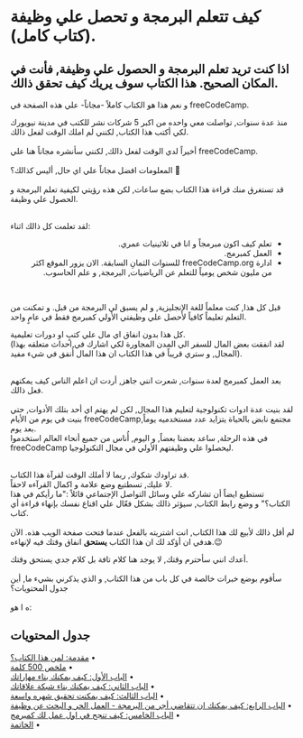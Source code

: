 # كيف تتعلم البرمجة و تحصل علي وظيفة (كتاب كامل).
## اذا كنت تريد تعلم البرمجة و الحصول علي وظيفة, فأنت في المكان الصحيح. هذا الكتاب سوف يريك كيف تحقق ذالك.

و نعم هذا هو الكتاب كاملاً -مجاناً- علي هذه الصفحة في freeCodeCamp.<br>
<!-- here is the paragraph introducing the recording and the recording -->

منذ عدة سنوات, تواصلت معي واحده من اكبر 5 شركات نشر للكتب في مدينة نيويورك لكي أكتب هذا الكتاب, لكنني لم املك الوقت لفعل ذالك.<br><br>
أخيراً لدي الوقت لفعل ذالك, لكنني سأنشره مجاناً هنا علي freeCodeCamp.<br><br>
المعلومات افضل مجاناً علي اي حال, أليس كذالك؟ 🙂<br><br>
قد تستغرق منك قراءة هذا الكتاب بضع ساعات, لكن هذه رؤيتي لكيفية تعلم البرمجة و الحصول علي وظيفة.<br><br>

لقد تعلمت كل ذالك اثناء:
<div dir="rtl" lang="ar">

<ul>
  <li>تعلم كيف اكون مبرمجاً و انا في ثلاثينيات عمري.</li>
  <li>العمل كمبرمج.</li>
  <li> ادارة freeCodeCamp.org  للسنوات الثمانِ السابقة. الان يزور الموقع اكثر من مليون شخص يومياً للتعلم عن الرياضيات, البرمجة, و علم الحاسوب.</li>
</ul>

</div><br>

قبل كل هذا, كنت معلماً للغة الإنجليزية, و لم يسبق لي البرمجة من قبل. و تمكنت من التعلم تعليماً كافياً لأحصل علي وظيفتي الأولي كمبرمج فقط في عامٍ واحد.<br>

كل هذا بدون انفاق اي مال علي كتبٍ او دورات تعليمية.<br>
(لقد انفقت بعض المال للسفر الي المدن المجاورة لكي اشارك في احداث متعلقه بهذا المجال, و ستري قريباً في هذا الكتاب ان هذا المال أُنفق في شيء مفيد).<br><br>

بعد العمل كمبرمج لعدة سنوات, شعرت انني جاهز, أردت ان اعلم الناس كيف يمكنهم فعل ذالك.<br><br>
لقد بنيت عدة ادوات تكنولوجية لتعليم هذا المجال, لكن لم يهتم اي أحد بتلك الأدوات, حتي بنيت في يوم من الأيام freeCodeCamp,مجتمع نابض بالحياة يتزايد عدد مستخدميه يوماً بعد يوم.<br>
في هذه الرحلة, ساعد بعضنا بعضاً, و اليوم, أُناس من جميع أنحاء العالم استخدموا freeCodeCamp ليحصلوا علي وظيفتهم الأولي في مجال التكنولوجيا.<br><br>

قد تراودك شكوك, ربما لا أملك الوقت لقرآة هذا الكتاب.<br>
لا عليك, تسطتيع وضع علامة و اكمال القرآءه لاحقاً.<br>
تستطيع ايضاً أن تشاركه علي وسائل التواصل الإجتماعي قائلاً :"ما رأيكم في هذا الكتاب؟" و وضع رابط الكتاب, سيؤثر ذالك بشكل فعّال علي اقناع نفسك بإنهاء قراءة أي كتاب.<br><br>
لم أقل ذالك لأبيع لك هذا الكتاب, انت اشتريته بالفعل عندما فتحت صفحة الويب هذه. الآن هدفي ان أؤكد لك ان هذا الكتاب **يستحق** انفاق وقتك فيه لإنهاءه.😉<br>


أعدك انني سأحترم وقتك, لا يوجد هنا كلام تافة بل كلام جدي يستحق وقتك.<br><br>
سأقوم بوضع خبرات خالصة في كل باب من هذا الكتاب, و الذي يذكرني بشيء ما, أين جدول المحتويات؟<br><br> ه ا هو:


<!-- table of contents -->
## جدول المحتويات
&#x200F;• [مقدمة: لمن هذا الكتاب؟](#مقدمة-لمن-هذا-الكتاب)  
&#x200F;• [ملخص 500 كلمة](#ملخص-500-كلمة)  
&#x200F;• [الباب الأول: كيف يمكنك بناء مهاراتك](#الباب-الأول-كيف-يمكنك-بناء-مهاراتك)  
&#x200F;• [الباب الثاني: كيف يمكنك بناء شبكة علاقاتك](#الباب-الثاني-كيف-كيف-يمكنك-بناء-شبكة-علاقاتك)  
&#x200F;• [الباب الثالث: كيف يمكنت تحقيق شهره واسعة](#الباب-الثالث-كيف-يمكنك-تحقيق-شهرة-واسعة)  
&#x200F;• [الباب الرابع: كيف يمكنك ان تتقاضي أجر من البرمجة - العمل الحر و البحث عن وظيفة](#الباب-الرابع-كيف-يمكنك-ان-تتقاضي-أجر-من-البرمجة-العمل-الحر-و-البحث-عن-وظيفة)  
&#x200F;• [الباب الخامس: كيف تنجح في اول عمل لك كمبرمج](#الباب-الخامس-كيف-تنجح-في-اول-عمل-لك-كمبرمج)  
&#x200F;• [الخاتمة](#الخاتمة)  

